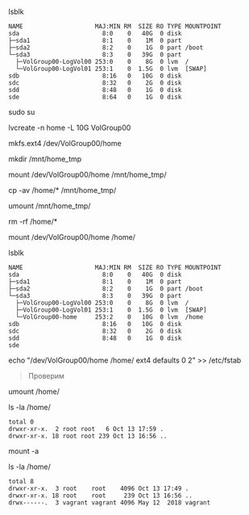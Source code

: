 lsblk

```
NAME                    MAJ:MIN RM  SIZE RO TYPE MOUNTPOINT
sda                       8:0    0   40G  0 disk 
├─sda1                    8:1    0    1M  0 part 
├─sda2                    8:2    0    1G  0 part /boot
└─sda3                    8:3    0   39G  0 part 
  ├─VolGroup00-LogVol00 253:0    0    8G  0 lvm  /
  └─VolGroup00-LogVol01 253:1    0  1.5G  0 lvm  [SWAP]
sdb                       8:16   0   10G  0 disk 
sdc                       8:32   0    2G  0 disk 
sdd                       8:48   0    1G  0 disk 
sde                       8:64   0    1G  0 disk 
```

sudo su

lvcreate -n home -L 10G VolGroup00

mkfs.ext4 /dev/VolGroup00/home 

mkdir /mnt/home_tmp

mount /dev/VolGroup00/home /mnt/home_tmp/

cp -av /home/* /mnt/home_tmp/

umount /mnt/home_tmp/

rm -rf /home/*

mount /dev/VolGroup00/home /home/

lsblk

```
NAME                    MAJ:MIN RM  SIZE RO TYPE MOUNTPOINT
sda                       8:0    0   40G  0 disk 
├─sda1                    8:1    0    1M  0 part 
├─sda2                    8:2    0    1G  0 part /boot
└─sda3                    8:3    0   39G  0 part 
  ├─VolGroup00-LogVol00 253:0    0    8G  0 lvm  /
  ├─VolGroup00-LogVol01 253:1    0  1.5G  0 lvm  [SWAP]
  └─VolGroup00-home     253:2    0   10G  0 lvm  /home
sdb                       8:16   0   10G  0 disk 
sdc                       8:32   0    2G  0 disk 
sdd                       8:48   0    1G  0 disk 
sde 
```

echo "/dev/VolGroup00/home /home/ ext4 defaults 0 2" >> /etc/fstab

> Проверим

umount /home/

ls -la /home/

```
total 0
drwxr-xr-x.  2 root root   6 Oct 13 17:59 .
drwxr-xr-x. 18 root root 239 Oct 13 16:56 ..
```

mount -a

ls -la /home/

```
total 8
drwxr-xr-x.  3 root    root    4096 Oct 13 17:49 .
drwxr-xr-x. 18 root    root     239 Oct 13 16:56 ..
drwx------.  3 vagrant vagrant 4096 May 12  2018 vagrant
```
